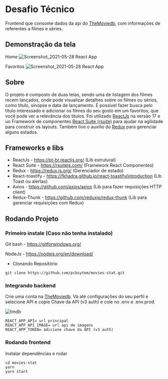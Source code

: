 # Desafio Técnico

Frontend que consome dados da api do <a href="https://www.themoviedb.org/">TheMoviedb</a>, com informações de referentes a filmes e séries.

## Demonstração da tela

Home
![Screenshot_2021-05-28 React App](https://user-images.githubusercontent.com/19713358/120040786-8a114f80-bfdd-11eb-99a7-c0dcac5aa2a0.jpg)

Favoritos
![Screenshot_2021-05-28 React App](https://user-images.githubusercontent.com/19713358/120040899-bb8a1b00-bfdd-11eb-90de-7b3b2a1e2bcc.png)

## Sobre

O projeto é composto de duas telas, sendo uma de listagem dos filmes recem lançados, onde pode visualizar detalhes sobre os filmes ou sérios, como título, sinopse e data de lançamento. É possível fazer busca pelo título interessado e adicionar os filmes do seu gosto em um favoritos, que você pode ver a relevância dos titulos.
Foi utilizado <a href="https://pt-br.reactjs.org/">ReactJs</a> na versão 17 e uo Framework de componentes <a href="https://rsuitejs.com/">React Suite (rsuite)</a> para ajudar na agilidade para construir os layouts. Também tive o auxilio do <a href="https://redux.js.org/">Redux</a> para gerenciar alguns estados.

## Frameworks e libs

- ReactJs - <a href="https://pt-br.reactjs.org/">https://pt-br.reactjs.org/</a> (Lib estrutural)
- React Suite - <a href="https://rsuitejs.com/">https://rsuitejs.com/</a> (Framework React Componentes)
- Redux - <a href="https://redux.js.org/">https://redux.js.org/</a> (Gerenciador de estado)
- React-toastify - <a href="https://fkhadra.github.io/react-toastify/introduction">https://fkhadra.github.io/react-toastify/introduction</a> (Lib Toast ou alertas)
- Axios - <a href="https://github.com/axios/axios">https://github.com/axios/axios</a> (Lib para fazer requisições HTTP client)
- Redux-Thunk - <a href="https://github.com/reduxjs/redux-thunk">https://github.com/reduxjs/redux-thunk</a> (Lib para gerenciar requisições com Redux)

## Rodando Projeto

### Primeiro instale (Caso não tenha instalado)

Git bash - <a href="https://gitforwindows.org/">https://gitforwindows.org/</a>

NodeJs - <a href="https://nodejs.org/en/download/">https://nodejs.org/en/download/</a>

- Clonando Repositório

```
git clone https://github.com/pcbsytem/movies-stat.git
```

### Integrando backend

Crie uma conta na <a href="https://www.themoviedb.org/">TheMoviedb</a>. Vá até configurações do seu perfil e selecione API e copie Chave da API (v3 auth) e cole no .env e .env.prod.

![tmdb](https://user-images.githubusercontent.com/19713358/120040461-f8a1dd80-bfdc-11eb-9db4-f891a51f3140.png)

```
REACT_APP_API= url principal
REACT_APP_API_IMAGE= url api de imagens
REACT_APP_TOKEN= adicione chave da API (v3 auth)
```

### Rodando frontend

Instalar dependências e rodar

```
cd movies-stat
yarn
yarn start
```
